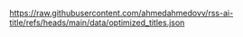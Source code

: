 https://raw.githubusercontent.com/ahmedahmedovv/rss-ai-title/refs/heads/main/data/optimized_titles.json